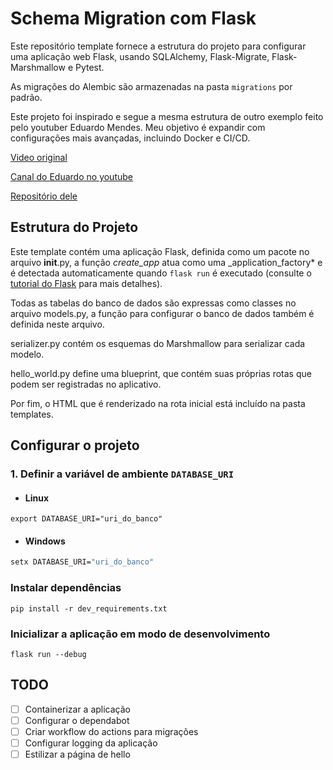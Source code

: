 # Schema Migration com Flask

Este repositório template fornece a estrutura do projeto para configurar uma aplicação web Flask, usando SQLAlchemy, Flask-Migrate, Flask-Marshmallow e Pytest.

As migrações do Alembic são armazenadas na pasta `migrations` por padrão.

Este projeto foi inspirado e segue a mesma estrutura de outro exemplo feito pelo youtuber Eduardo Mendes. Meu objetivo é expandir com configurações mais avançadas, incluindo Docker e CI/CD.

[Video original](https://youtu.be/WzaKIRJBGXo)

[Canal do Eduardo no youtube](https://www.youtube.com/@Dunossauro)

[Repositório dele](https://github.com/dunossauro/crudzin)

## Estrutura do Projeto

Este template contém uma aplicação Flask, definida como um pacote no arquivo **init**.py, a função _create_app_ atua como uma \_application_factory\* e é detectada automaticamente quando `flask run` é executado (consulte o [tutorial do Flask](https://flask.palletsprojects.com/en/3.0.x/tutorial/factory/) para mais detalhes).

Todas as tabelas do banco de dados são expressas como classes no arquivo models.py, a função para configurar o banco de dados também é definida neste arquivo.

serializer.py contém os esquemas do Marshmallow para serializar cada modelo.

hello_world.py define uma blueprint, que contém suas próprias rotas que podem ser registradas no aplicativo.

Por fim, o HTML que é renderizado na rota inicial está incluído na pasta templates.

## Configurar o projeto

### 1. Definir a variável de ambiente `DATABASE_URI`

- #### Linux

```shell
export DATABASE_URI="uri_do_banco"
```

- #### Windows

```cmd
setx DATABASE_URI="uri_do_banco"
```

### Instalar dependências

```shell
pip install -r dev_requirements.txt
```

### Inicializar a aplicação em modo de desenvolvimento

`flask run --debug`

## TODO

- [ ] Containerizar a aplicação
- [ ] Configurar o dependabot
- [ ] Criar workflow do actions para migrações
- [ ] Configurar logging da aplicação
- [ ] Estilizar a página de hello
